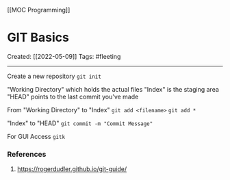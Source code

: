[[MOC Programming]]

# GIT Basics
Created:  [[2022-05-09]]
Tags: #fleeting  

---
Create a new repository
`git init`

"Working Directory"     which holds the actual files
"Index"                          is the staging area
"HEAD"                         points to the last commit you've made

From "Working Directory" to "Index"
`git add <filename>`
`git add *`

"Index" to "HEAD"
`git commit -m "Commit Message"`


For GUI Access
`gitk`






### References
1. https://rogerdudler.github.io/git-guide/